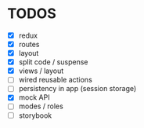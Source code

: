# TODOS

- [x] redux
- [x] routes
- [x] layout
- [x] split code / suspense
- [x] views / layout
- [ ] wired reusable actions 
- [ ] persistency in app  (session storage) 
- [x] mock API
- [ ] modes / roles
- [ ] storybook